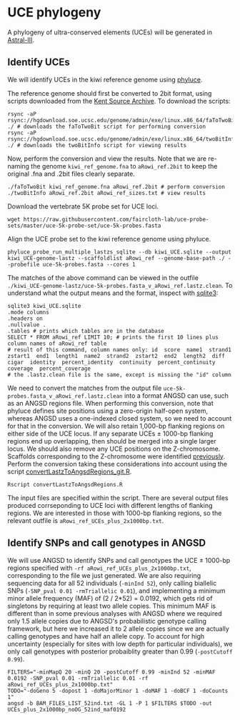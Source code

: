 # UCE phylogeny

A phylogeny of ultra-conserved elements (UCEs) will be generated in [Astral-III](https://github.com/smirarab/ASTRAL).

## Identify UCEs

We will identify UCEs in the kiwi reference genome using [phyluce](https://phyluce.readthedocs.io/en/latest/).

The reference genome should first be converted to 2bit format, using scripts downloaded from the [Kent Source Archive](http://hgdownload.soe.ucsc.edu/admin/exe/). To download the scripts:

```
rsync -aP rsync://hgdownload.soe.ucsc.edu/genome/admin/exe/linux.x86_64/faToTwoBit ./ # downloads the faToTwoBit script for performing conversion
rsync -aP rsync://hgdownload.soe.ucsc.edu/genome/admin/exe/linux.x86_64/twoBitInfo ./ # downloads the twoBitInfo script for viewing results
```

Now, perform the conversion and view the results. Note that we are re-naming the genome ```kiwi_ref_genome.fna``` to ```aRowi_ref.2bit``` to keep the original .fna and .2bit files clearly separate.

```
./faToTwoBit kiwi_ref_genome.fna aRowi_ref.2bit # perform conversion
./twoBitInfo aRowi_ref.2bit aRowi_ref_sizes.txt # view results
```

Download the vertebrate 5K probe set for UCE loci.

```
wget https://raw.githubusercontent.com/faircloth-lab/uce-probe-sets/master/uce-5k-probe-set/uce-5k-probes.fasta
```

Align the UCE probe set to the kiwi reference genome using phyluce.

```
phyluce_probe_run_multiple_lastzs_sqlite --db kiwi_UCE.sqlite --output kiwi_UCE-genome-lastz --scaffoldlist aRowi_ref --genome-base-path ./ --probefile uce-5k-probes.fasta --cores 1
```

The matches of the above command can be viewed in the outfile ```./kiwi_UCE-genome-lastz/uce-5k-probes.fasta_v_aRowi_ref.lastz.clean```. To understand what the output means and the format, inspect with [sqlite3](https://www.sqlite.org/index.html):

```
sqlite3 kiwi_UCE.sqlite
.mode columns
.headers on
.nullvalue .
.tables # prints which tables are in the database
SELECT * FROM aRowi_ref LIMIT 10; # prints the first 10 lines plus column names of aRowi_ref table
# result of this command, column names only: id  score  name1  strand1  zstart1  end1  length1  name2  strand2  zstart2  end2  length2  diff  cigar  identity  percent_identity  continuity  percent_continuity  coverage  percent_coverage
# the .lastz.clean file is the same, except is missing the "id" column
```

We need to convert the matches from the  output file ```uce-5k-probes.fasta_v_aRowi_ref.lastz.clean``` into a format ANGSD can use, such as an ANGSD regions file. When performing this conversion, note that phyluce defines site positions using a zero-origin half-open system, whereas ANGSD uses a one-indexed closed system, so we need to account for that in the conversion. We will also retain 1,000-bp flanking regions on either side of the UCE locus. If any separate UCEs ± 1000-bp flanking regions end up overlapping, then should be merged into a single larger locus. We should also remove any UCE positions on the Z-chromosome. Scaffolds corresponding to the Z-chromosome were identified [previously](https://github.com/jordanbemmels/kiwi-holocene/blob/main/01_Identify_Zchr_scaffolds.md). Perform the conversion taking these considerations into account using the script [convertLastzToAngsdRegions_git.R](https://github.com/jordanbemmels/kiwi-holocene/blob/main/convertLastzToAngsdRegions_git.R).

```
Rscript convertLastzToAngsdRegions.R
```

The input files are specified within the script. There are several output files produced corrseponding to UCE loci with different lengths of flanking regions. We are interested in those with 1000-bp flanking regions, so the relevant outfile is ```aRowi_ref_UCEs_plus_2x1000bp.txt```.

## Identify SNPs and call genotypes in ANGSD

We will use ANGSD to identify SNPs and call genotypes the UCE ± 1000-bp regions specified with ```-rf aRowi_ref_UCEs_plus_2x1000bp.txt```, corresponding to the file we just generated. We are also requiring sequencing data for all 52 individuals (```-minInd 52```), only calling biallelic SNPs (```-SNP_pval 0.01 -rmTriallelic 0.01```), and implementing a minimum minor allele frequency (MAF) of (2 / 2\*52) = 0.0192, which gets rid of singletons by requiring at least two allele copies. This minimum MAF is different than in some previous analyses with ANGSD where we required only 1.5 allele copies due to ANGSD's probabilistic genotype calling framework, but here we increased it to 2 allele copies since we are actually calling genotypes and have half an allele copy. To account for high uncertainty (especially for sites with low depth for particular individuals), we only call genotypes with posterior probaiblity greater than 0.99 (```-postCutoff 0.99```).

```
FILTERS="-minMapQ 20 -minQ 20 -postCutoff 0.99 -minInd 52 -minMAF 0.0192 -SNP_pval 0.01 -rmTriallelic 0.01 -rf aRowi_ref_UCEs_plus_2x1000bp.txt"
TODO="-doGeno 5 -dopost 1 -doMajorMinor 1 -doMAF 1 -doBCF 1 -doCounts 1"
angsd -b BAM_FILES_LIST_52ind.txt -GL 1 -P 1 $FILTERS $TODO -out UCEs_plus_2x1000bp_noOG_52ind_maf0192
```



